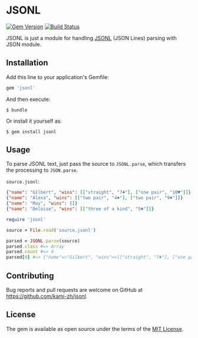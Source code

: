 # JSONL

[![Gem Version](https://badge.fury.io/rb/jsonl.svg)](https://badge.fury.io/rb/jsonl)
[![Build Status](https://travis-ci.org/kami-zh/jsonl.svg?branch=master)](https://travis-ci.org/kami-zh/jsonl)

JSONL is just a module for handling [JSONL](http://jsonlines.org) (JSON Lines) parsing with JSON module.

## Installation

Add this line to your application's Gemfile:

```ruby
gem 'jsonl'
```

And then execute:

    $ bundle

Or install it yourself as:

    $ gem install jsonl

## Usage

To parse JSONL text, just pass the source to `JSONL.parse`, which transfers the processing to `JSON.parse`.

`source.jsonl`:

```json
{"name": "Gilbert", "wins": [["straight", "7♣"], ["one pair", "10♥"]]}
{"name": "Alexa", "wins": [["two pair", "4♠"], ["two pair", "9♠"]]}
{"name": "May", "wins": []}
{"name": "Deloise", "wins": [["three of a kind", "5♣"]]}
```

```ruby
require 'jsonl'

source = File.read('source.jsonl')

parsed = JSONL.parse(source)
parsed.class #=> Array
parsed.count #=> 4
parsed[0] #=> {"name"=>"Gilbert", "wins"=>[["straight", "7♣"], ["one pair", "10♥"]]}
```

## Contributing

Bug reports and pull requests are welcome on GitHub at https://github.com/kami-zh/jsonl.

## License

The gem is available as open source under the terms of the [MIT License](http://opensource.org/licenses/MIT).
